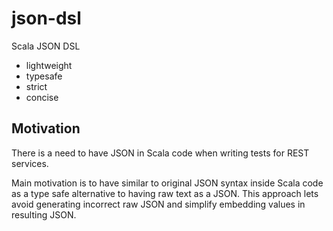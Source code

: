 json-dsl
========

Scala JSON DSL

- lightweight
- typesafe
- strict
- concise

Motivation
----------
There is a need to have JSON in Scala code when writing tests for REST services.

Main motivation is to have similar to original JSON syntax inside Scala code as a type safe alternative to having raw text as a JSON. This approach lets avoid generating incorrect raw JSON and simplify embedding values in resulting JSON.

